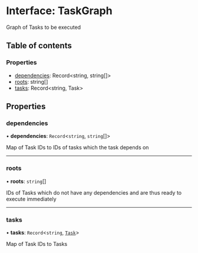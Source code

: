 # Interface: TaskGraph

Graph of Tasks to be executed

## Table of contents

### Properties

-  [dependencies](../../devkit/documents/TaskGraph#dependencies): Record<string, string[]>
-  [roots](../../devkit/documents/TaskGraph#roots): string[]
-  [tasks](../../devkit/documents/TaskGraph#tasks): Record<string, Task>

## Properties

### dependencies

• **dependencies**: `Record`\<`string`, `string`[]\>

Map of Task IDs to IDs of tasks which the task depends on

---

### roots

• **roots**: `string`[]

IDs of Tasks which do not have any dependencies and are thus ready to execute immediately

---

### tasks

• **tasks**: `Record`\<`string`, [`Task`](../../devkit/documents/Task)\>

Map of Task IDs to Tasks
